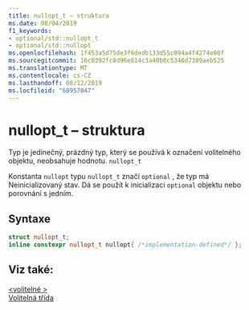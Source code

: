 ```yaml
---
title: nullopt_t – struktura
ms.date: 08/04/2019
f1_keywords:
- optional/std::nullopt_t
- optional/std::nullopt
ms.openlocfilehash: 1f453a5d75de3f6dedb133d55c094a4f4274e08f
ms.sourcegitcommit: 16c0392fc8d96e814c3a40b0c5346d7389aeb525
ms.translationtype: MT
ms.contentlocale: cs-CZ
ms.lasthandoff: 08/12/2019
ms.locfileid: "68957047"
---
```

# <a name="nullopt_t-struct"></a>nullopt_t – struktura

Typ je jedinečný, prázdný typ, který se používá k označení volitelného objektu, neobsahuje hodnotu. [](optional-class.md) `nullopt_t`

Konstanta `nullopt` typu `nullopt_t` značí `optional` , že typ má Neinicializovaný stav. Dá se použít k inicializaci `optional` objektu nebo porovnání s jedním.

## <a name="syntax"></a>Syntaxe

```cpp
struct nullopt_t;
inline constexpr nullopt_t nullopt{ /*implementation-defined*/ };
```

## <a name="see-also"></a>Viz také:

[\<volitelné >](optional.md)\
[Volitelná třída](optional-class.md)
